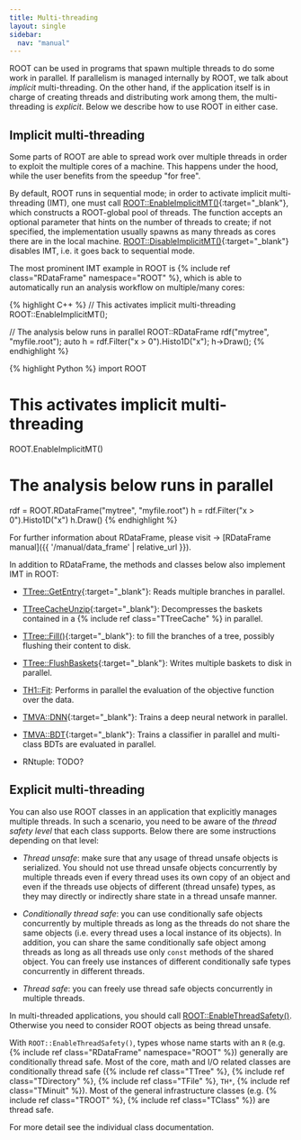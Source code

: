 ```yaml
---
title: Multi-threading
layout: single
sidebar:
  nav: "manual"
---
```


ROOT can be used in programs that spawn multiple threads to do some work in parallel. If parallelism is managed internally by ROOT, we talk about _implicit_ multi-threading. On the other hand, if the application itself is in charge of creating threads and distributing work among them, the multi-threading is _explicit_. Below we describe how to use ROOT in either case.

## Implicit multi-threading

Some parts of ROOT are able to spread work over multiple threads in order to exploit the multiple cores of a machine. This happens under the hood, while the user benefits from the speedup "for free".

By default, ROOT runs in sequential mode; in order to activate implicit multi-threading (IMT), one must call [ROOT::EnableImplicitMT()](https://root.cern/doc/master/namespaceROOT.html#a06f2b8b216b615e5abbc872c9feff40f){:target="_blank"}, which constructs a ROOT-global pool of threads. The function accepts an optional parameter that hints on the number of threads to create; if not specified, the implementation usually spawns as many threads as cores there are in the local machine.
[ROOT::DisableImplicitMT()](https://root.cern/doc/master/namespaceROOT.html#af6b6120e5533533bfe589e5ed91845f0){:target="_blank"} disables IMT, i.e. it goes back to sequential mode.

The most prominent IMT example in ROOT is {% include ref class="RDataFrame" namespace="ROOT" %}, which is able to automatically run an analysis workflow on multiple/many cores: 

{% highlight C++ %}
// This activates implicit multi-threading
ROOT::EnableImplicitMT();

// The analysis below runs in parallel
ROOT::RDataFrame rdf("mytree", "myfile.root");
auto h = rdf.Filter("x > 0").Histo1D("x");
h->Draw();
{% endhighlight %}

{% highlight Python %}
import ROOT

# This activates implicit multi-threading
ROOT.EnableImplicitMT()

# The analysis below runs in parallel
rdf = ROOT.RDataFrame("mytree", "myfile.root")
h = rdf.Filter("x > 0").Histo1D("x")
h.Draw()
{% endhighlight %}

For further information about RDataFrame, please visit → [RDataFrame manual]({{ '/manual/data_frame' | relative_url }}).

In addition to RDataFrame, the methods and classes below also implement IMT in ROOT:
- [TTree::GetEntry](https://root.cern/doc/master/classTTree.html#a9fc48df5560fce1a2d63ecd1ac5b40cb){:target="_blank"}: Reads multiple branches in parallel.

- [TTreeCacheUnzip](https://root.cern/doc/master/classTTreeCacheUnzip.html){:target="_blank"}: Decompresses the baskets contained in a {% include ref class="TTreeCache" %} in parallel.

- [TTree::Fill()](https://root.cern.ch/doc/master/classTTree.html#a00e0c422f5e4f6ebcdeef57ff23e9067){:target="_blank"}: to fill the branches of a tree, possibly flushing their content to disk.

- [TTree::FlushBaskets](https://root.cern/doc/master/classTTree.html#a2c67417486903b12f1149f97ca47525f){:target="_blank"}: Writes multiple baskets to disk in parallel.

- [TH1::Fit](https://root.cern.ch/doc/master/classTH1.html#a63eb028df86bc86c8e20c989eb23fb2a): Performs in parallel the evaluation of the objective function over the data.

- [TMVA::DNN](https://root.cern/doc/master/namespaceTMVA_1_1DNN.html){:target="_blank"}: Trains a deep neural network in parallel.

- [TMVA::BDT](https://root.cern/doc/master/namespaceTMVA.html#aa80d9b85c1bb794248940dd499e132b4){:target="_blank"}: Trains a classifier in parallel and multi-class BDTs are evaluated in parallel.

- RNtuple: TODO?

## Explicit multi-threading

You can also use ROOT classes in an application that explicitly manages multiple threads. In such a scenario, you need to be aware of the _thread safety level_ that each class supports. Below there are some instructions depending on that level:

- _Thread unsafe_: make sure that any usage of thread unsafe objects is serialized.
You should not use thread unsafe objects concurrently by multiple threads even if every thread uses its own copy of an object and even if the threads use objects of different (thread unsafe) types, as they may directly or indirectly share state in a thread unsafe manner.

- _Conditionally thread safe_: you can use conditionally safe objects concurrently by multiple threads as long as the threads do not share the same objects (i.e. every thread uses a local instance of its objects).
In addition, you can share the same conditionally safe object among threads as long as all threads use only `const` methods of the shared object.
You can freely use instances of different conditionally safe types concurrently in different threads.

- _Thread safe_: you can freely use thread safe objects concurrently in multiple threads.

In multi-threaded applications, you should call [ROOT::EnableThreadSafety()](https://root.cern/doc/master/namespaceROOT.html#a3332c2f629881ab608768fa6846f440e).
Otherwise you need to consider ROOT objects as being thread unsafe.

With `ROOT::EnableThreadSafety()`, types whose name starts with an `R` (e.g. {% include ref class="RDataFrame" namespace="ROOT" %}) generally are conditionally thread safe.
Most of the core, math and I/O related classes are conditionally thread safe ({% include ref class="TTree" %}, {% include ref class="TDirectory" %}, {% include ref class="TFile" %}, `TH*`, {% include ref class="TMinuit" %}).
Most of the general infrastructure classes (e.g. {% include ref class="TROOT" %}, {% include ref class="TClass" %}) are thread safe.

For more detail see the individual class documentation.
